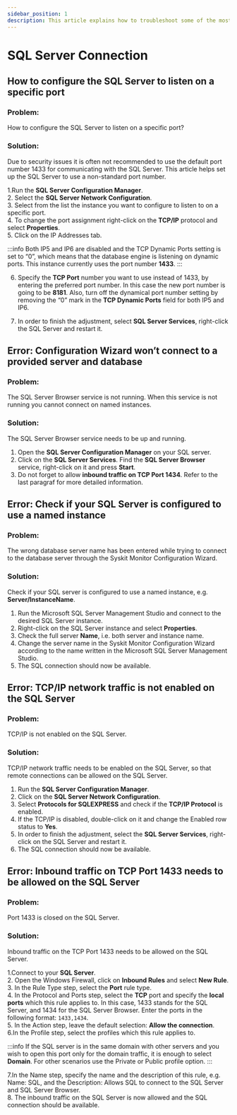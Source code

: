 ```yaml
---
sidebar_position: 1
description: This article explains how to troubleshoot some of the most common SQL Server Connection problems to get the Syskit Monitor up and running.
---
```


# SQL Server Connection

## How to configure the SQL Server to listen on a specific port

### Problem:

How to configure the SQL Server to listen on a specific port?

### Solution:

Due to security issues it is often not recommended to use the default port number 1433 for communicating with the SQL Server. This article helps set up the SQL Server to use a non-standard port number.

1.Run the **SQL Server Configuration Manager**.  
2. Select the **SQL Server Network Configuration**.  
3. Select from the list the instance you want to configure to listen to on a specific port.  
4. To change the port assignment right-click on the **TCP/IP** protocol and select **Properties**.  
5. Click on the IP Addresses tab.

:::info
Both IP5 and IP6 are disabled and the TCP Dynamic Ports setting is set to “0”, which means that the database engine is listening on dynamic ports. This instance currently uses the port number **1433**.
:::


6. Specify the **TCP Port** number you want to use instead of 1433, by entering the preferred port number. In this case the new port number is going to be **8181**. Also, turn off the dynamical port number setting by removing the “0” mark in the **TCP Dynamic Ports** field for both IP5 and IP6.

7. In order to finish the adjustment, select **SQL Server Services**, right-click the SQL Server and restart it.

## Error: Configuration Wizard won’t connect to a provided server and database

### Problem:

The SQL Server Browser service is not running. When this service is not running you cannot connect on named instances.

### Solution:

The SQL Server Browser service needs to be up and running.

1. Open the **SQL Server Configuration Manager** on your SQL server.
2. Click on the **SQL Server Services**. Find the **SQL Server Browser** service, right-click on it and press **Start**.
3. Do not forget to allow **inbound traffic on TCP Port 1434**. Refer to the last paragraf for more detailed information.

## Error: Check if your SQL Server is configured to use a named instance

### Problem:

The wrong database server name has been entered while trying to connect to the database server through the Syskit Monitor Configuration Wizard.

### Solution:

Check if your SQL server is configured to use a named instance, e.g. **Server/InstanceName**.

1. Run the Microsoft SQL Server Management Studio and connect to the desired SQL Server instance.
2. Right-click on the SQL Server instance and select **Properties**.
3. Check the full server **Name**, i.e. both server and instance name.
4. Change the server name in the Syskit Monitor Configuration Wizard according to the name written in the Microsoft SQL Server Management Studio.
5. The SQL connection should now be available.

## Error: TCP/IP network traffic is not enabled on the SQL Server

### Problem:

TCP/IP is not enabled on the SQL Server.

### Solution:

TCP/IP network traffic needs to be enabled on the SQL Server, so that remote connections can be allowed on the SQL Server.

1. Run the **SQL Server Configuration Manager**.
2. Click on the **SQL Server Network Configuration**.
3. Select **Protocols for SQLEXPRESS** and check if the **TCP/IP Protocol** is enabled.
4. If the TCP/IP is disabled, double-click on it and change the Enabled row status to **Yes**.
5. In order to finish the adjustment, select the **SQL Server Services**, right-click on the SQL Server and restart it.
6. The SQL connection should now be available.

## Error: Inbound traffic on TCP Port 1433 needs to be allowed on the SQL Server

### Problem:

Port 1433 is closed on the SQL Server.

### Solution:

Inbound traffic on the TCP Port 1433 needs to be allowed on the SQL Server.

1.Connect to your **SQL Server**.  
2. Open the Windows Firewall, click on **Inbound Rules** and select **New Rule**.  
3. In the Rule Type step, select the **Port** rule type.  
4. In the Protocol and Ports step, select the **TCP** port and specify the **local ports** which this rule applies to. In this case, 1433 stands for the SQL Server, and 1434 for the SQL Server Browser. Enter the ports in the following format: `1433,1434`.  
5. In the Action step, leave the default selection: **Allow the connection**.  
6.In the Profile step, select the profiles which this rule applies to.

:::info
If the SQL server is in the same domain with other servers and you wish to open this port only for the domain traffic, it is enough to select **Domain**. For other scenarios use the Private or Public profile option.
:::


7.In the Name step, specify the name and the description of this rule, e.g. Name: SQL, and the Description: Allows SQL to connect to the SQL Server and SQL Server Browser.  
8. The inbound traffic on the SQL Server is now allowed and the SQL connection should be available.

